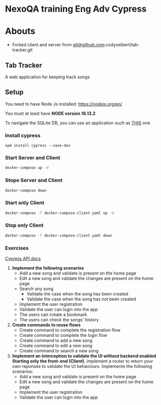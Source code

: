 # NexoQA training Eng Adv Cypress
# Abouts

- Forked client and server from git@github.com:codyseibert/tab-tracker.git

## Tab Tracker

A web application for keeping track songs

## Setup

You need to have Node Js installed: <https://nodejs.org/en/>

You must at least have **NODE version 16.13.2**

To navigate the SQLite DB, you can use an application such as [THIS](https://sqlitebrowser.org/dl/) one

### Install cypress
```
npm install cypress --save-dev
```

### Start Server and Client

``` bash
docker-compose up -d
```

### Stope Server and Client

``` bash
docker-compose down
```

### Start only Client

``` bash
docker-compose -f docker-compose-client.yaml up -d 
```

### Stop only Client

``` bash
docker-compose -f docker-compose-client.yaml down
```

### Exercises

[Cypress API docs](https://docs.cypress.io/api/)

1. **Implement the following scenarios**
   * Add a new song and validate is present on the home page
   * Edit a new song and validate the changes are present on the home page
   * Search any song
     * Validate the case when the song has been created
     * Validate the case when the song has not been created
   * Implement the user registration
   * Validate the user can login into the app
   * The users can create a bookmark
   * The users can check the songs' history  
2. **Create commands to reuse flows**
   * Create command to complete the registration flow
   * Create command to complete the login flow
   * Create command to add a new song
   * Create command to edit a new song
   * Create command to search a new song
3. **Implement an interception to validate the UI without backend enabled**<br>**Starting only the front-end (Client)**, implement a router to return your own reponses to validate the UI behaviours.
   Implemente the following scenarios:
   * Add a new song and validate is present on the home page
   * Edit a new song and validate the changes are present on the home page
   * Implement the user registration
   * Validate the user can login into the app
